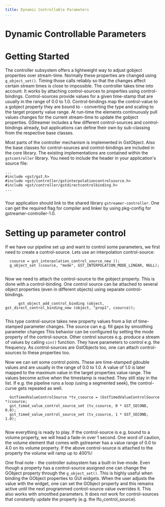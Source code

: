```yaml
---
title: Dynamic Controllable Parameters
...
```


# Dynamic Controllable Parameters

# Getting Started

The controller subsystem offers a lightweight way to adjust gobject
properties over stream-time. Normally these properties are changed using
`g_object_set()`. Timing those calls reliably so that the changes affect
certain stream times is close to impossible. The controller takes time
into account. It works by attaching control-sources to properties using
control-bindings. Control-sources provide values for a given time-stamp
that are usually in the range of 0.0 to 1.0. Control-bindings map the
control-value to a gobject property they are bound to - converting the
type and scaling to the target property value range. At run-time the
elements continuously pull values changes for the current stream-time to
update the gobject properties. GStreamer includes a few different
control-sources and control-bindings already, but applications can
define their own by sub-classing from the respective base classes.

Most parts of the controller mechanism is implemented in GstObject. Also
the base classes for control-sources and control-bindings are included
in the core library. The existing implementations are contained within
the `gstcontroller` library. You need to include the header in your
application's source file:

``` 
...
#include <gst/gst.h>
#include <gst/controller/gstinterpolationcontrolsource.h>
#include <gst/controller/gstdirectcontrolbinding.h>
...
    
```

Your application should link to the shared library
`gstreamer-controller`. One can get the required flag for compiler and
linker by using pkg-config for gstreamer-controller-1.0.

# Setting up parameter control

If we have our pipeline set up and want to control some parameters, we
first need to create a control-source. Lets use an interpolation
control-source:

``` 
  csource = gst_interpolation_control_source_new ();
  g_object_set (csource, "mode", GST_INTERPOLATION_MODE_LINEAR, NULL);
    
```

Now we need to attach the control-source to the gobject property. This
is done with a control-binding. One control source can be attached to
several object properties (even in different objects) using separate
control-bindings.

``` 
      gst_object_add_control_binding (object, gst_direct_control_binding_new (object, "prop1", csource));
    
```

This type control-source takes new property values from a list of
time-stamped parameter changes. The source can e.g. fill gaps by
smoothing parameter changes This behavior can be configured by setting
the mode property of the control-source. Other control sources e.g.
produce a stream of values by calling `sin()` function. They have
parameters to control e.g. the frequency. As control-sources are
GstObjects too, one can attach control-sources to these properties too.

Now we can set some control points. These are time-stamped gdouble
values and are usually in the range of 0.0 to 1.0. A value of 1.0 is
later mapped to the maximum value in the target properties value range.
The values become active when the timestamp is reached. They still stay
in the list. If e.g. the pipeline runs a loop (using a segmented seek),
the control-curve gets repeated as
well.

``` 
  GstTimedValueControlSource *tv_csource = (GstTimedValueControlSource *)csource;
  gst_timed_value_control_source_set (tv_csource, 0 * GST_SECOND, 0.0);
  gst_timed_value_control_source_set (tv_csource, 1 * GST_SECOND, 1.0);
    
```

Now everything is ready to play. If the control-source is e.g. bound to
a volume property, we will head a fade-in over 1 second. One word of
caution, the volume element that comes with gstreamer has a value range
of 0.0 to 4.0 on its volume property. If the above control-source is
attached to the property the volume will ramp up to 400%\!

One final note - the controller subsystem has a built-in live-mode. Even
though a property has a control-source assigned one can change the
GObject property through the `g_object_set()`. This is highly useful
when binding the GObject properties to GUI widgets. When the user
adjusts the value with the widget, one can set the GObject property and
this remains active until the next programmed control-source value
overrides it. This also works with smoothed parameters. It does not work
for control-sources that constantly update the property (e.g. the
lfo\_control\_source).

